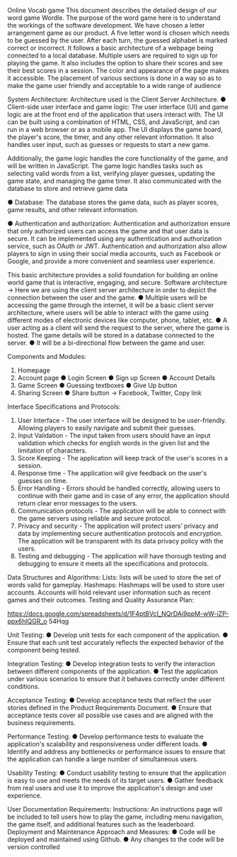 Online Vocab game
This document describes the detailed design of our word game Wordle. The purpose
of the word game here is to understand the workings of the software development. We have chosen a letter arrangement game as our product. A five letter
word is chosen which needs to be guessed by the user. After each turn, the guessed alphabet is
marked correct or incorrect. It follows a basic architecture of a webpage being connected to a
local database. Multiple users are required to sign up for playing the game. It also includes the
option to share their scores and see their best scores in a session. The color and appearance of
the page makes it accessible. The placement of various sections is done in a way so as to make
the game user friendly and acceptable to a wide range of audience

System Architecture:
Architecture used is the Client Server Architecture.
● Client-side user interface and game logic: The user interface (UI) and game logic are
at the front end of the application that users interact with. The UI can be built using a
combination of HTML, CSS, and JavaScript, and can run in a web browser or as a
mobile app. The UI displays the game board, the player's score, the timer, and any other
relevant information. It also handles user input, such as guesses or requests to start a
new game.

Additionally, the game logic handles the core functionality of the game, and will be
written in JavaScript. The game logic handles tasks such as selecting valid words from a
list, verifying player guesses, updating the game state, and managing the game timer. It
also communicated with the database to store and retrieve game data

● Database: The database stores the game data, such as player scores, game results,
and other relevant information.

● Authentication and authorization: Authentication and authorization ensure that only
authorized users can access the game and that user data is secure. It can be
implemented using any authentication and authorization service, such as OAuth or JWT.
Authentication and authorization also allow players to sign in using their social media
accounts, such as Facebook or Google, and provide a more convenient and seamless
user experience.

This basic architecture provides a solid foundation for building an online world game that is
interactive, engaging, and secure.
Software architecture →
Here we are using the client server architecture in order to depict the connection between the
user and the game.
● Multiple users will be accessing the game through the internet, it will be a basic client
server architecture, where users will be able to interact with the game using different
modes of electronic devices like computer, phone, tablet, etc.
● A user acting as a client will send the request to the server, where the game is hosted.
The game details will be stored in a database connected to the server.
● It will be a bi-directional flow between the game and user.

Components and Modules:
1. Homepage
2. Account page
● Login Screen
● Sign up Screen
● Account Details
3. Game Screen
● Guessing textboxes
● Give Up button
4. Sharing Screen
● Share button -> Facebook, Twitter, Copy link

Interface Specifications and Protocols:
1. User Interface - The user interface will be designed to be user-friendly. Allowing players
to easily navigate and submit their guesses.
2. Input Validation - The input taken from users should have an input validation which
checks for english words in the given list and the limitation of characters.
3. Score Keeping - The application will keep track of the user's scores in a session.
4. Response time - The application will give feedback on the user's guesses on time.
5. Error Handling - Errors should be handled correctly, allowing users to continue with their
game and in case of any error, the application should return clear error messages to the
users.
6. Communication protocols - The application will be able to connect with the game servers
using reliable and secure protocol.
7. Privacy and security - The application will protect users’ privacy and data by
implementing secure authentication protocols and encryption. The application will be
transparent with its data privacy policy with the users.
8. Testing and debugging - The application will have thorough testing and debugging to
ensure it meets all the specifications and protocols.

Data Structures and Algorithms:
Lists: lists will be used to store the set of words valid for gameplay.
Hashmaps: Hashmaps will be used to store user accounts. Accounts will hold relevant user
information such as recent games and their outcomes.
Testing and Quality Assurance Plan:

https://docs.google.com/spreadsheets/d/1F4ptBVcI_NQrDAi9ppM-wW-iZP-ppx6hlQGR_o
54Hqg

Unit Testing:
● Develop unit tests for each component of the application.
● Ensure that each unit test accurately reflects the expected behavior of the component
being tested.

Integration Testing:
● Develop integration tests to verify the interaction between different components of the
application.
● Test the application under various scenarios to ensure that it behaves correctly under
different conditions.

Acceptance Testing:
● Develop acceptance tests that reflect the user stories defined in the Product
Requirements Document.
● Ensure that acceptance tests cover all possible use cases and are aligned with the
business requirements.

Performance Testing:
● Develop performance tests to evaluate the application's scalability and responsiveness
under different loads.
● Identify and address any bottlenecks or performance issues to ensure that the
application can handle a large number of simultaneous users.

Usability Testing:
● Conduct usability testing to ensure that the application is easy to use and meets the
needs of its target users.
● Gather feedback from real users and use it to improve the application's design and user
experience.

User Documentation Requirements:
Instructions: An instructions page will be included to tell users how to play the game, including
menu navigation, the game itself, and additional features such as the leaderboard.
Deployment and Maintenance Approach and Measures:
● Code will be deployed and maintained using Github.
● Any changes to the code will be version controlled
